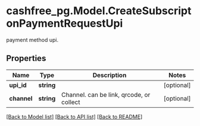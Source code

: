 # cashfree_pg.Model.CreateSubscriptonPaymentRequestUpi
payment method upi.

## Properties

Name | Type | Description | Notes
------------ | ------------- | ------------- | -------------
**upi_id** | **string** |  | [optional] 
**channel** | **string** | Channel. can be link, qrcode, or collect | [optional] 

[[Back to Model list]](../README.md#documentation-for-models) [[Back to API list]](../README.md#documentation-for-api-endpoints) [[Back to README]](../README.md)

